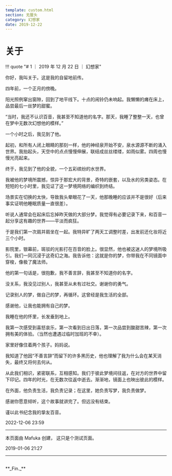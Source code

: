 ```yaml
---
template: custom.html
section: 无厘头
category: 幻想家
date: 2019-12-22
---
```


# 关于

!!! quote "# 1 ｜ 2019 年 12 月 22 日 ｜ 幻想家"

你好，我叫关于。这是我的自留地前传。

四年前，一个正月的傍晚。

阳光照例窜出窗隙，回到了地平线下。十点的闹铃仍未响起。我懒懒的瘫在床上，品尝最后一丝梦的甜蜜。

“当时，我还不认识百音，我甚至不知道他的名字。那天，我睡了整整一天，也曾在梦中无数次幻想他的模样。”

一个小时之后，我见到了他。

起初，和所有人闭上眼睛的那刻一样，他的神经泉开始不安，泉水源源不断的涌入世界。我抬起头，天空中的点点慢慢伸展，联结成丝丝缕缕，如雨似雾。四周也慢慢光亮起来。

终于，我见到了他的全貌，一个五彩缤纷的水世界。

我被他的梦境所震撼，惊异于那宏大的背景，奇特的嵌套，以及水的另类姿态。在短短的七小时里，我见证了这一梦境网络的编织到终结。

场景实在切换的太快，导致我头晕眼花了一天，他那晚睡的应该并不是很好（后来事实证明他睡眠质量一直很差）。

听说人通常会在起床后忘掉昨天做的大部分梦。我觉得有必要记录下来，和百音一起分享这有趣的世界——平淡而疯狂。

于是我们第一次肩并肩坐在一起。我特异旷了两天工调整时差，出发前还化妆将近三个小时。

影院里，银幕前，斑驳的光影打在百音的脸上。很显然，他也被这迷人的梦境所吸引。我们一同沉浸于这奇幻之海。我告诉他：这就是你的梦，你带我在不同镜面中穿梭，像极了魔法师。

他的第一句话是，很抱歉，我不善言辞，我甚至不知道你的名字。

没关系，我没见过别人，我甚至从未有过社交。谢谢你的勇气。

记录别人的梦，做自己的梦，再循环。这曾经是我生活的全部。

感谢他，让我也能拥有自己的梦。

我睡在他的怀里，长发垂到地上。

我第一次感受到喜怒哀乐，第一次看到日出日落，第一次品尝到酸甜苦辣，第一次拥有美的体验。（当然也遭遇过临时加班的不幸）。

家里好像住着两个孩子。妈妈说。

我知道了他因“不善言辞”而留下的许多黑历史，他也理解了我为什么会在某天消失，最终又将何去何从。

从此我们相识，紧密联系，互相感知。我们于彼此梦境间往返，在对方的世界中留下印记。四年的时光，在无数次往返中逝去。渐渐地，镜面上也映出彼此的模样。

在外面，他负责生活，我负责记录；在这里，她负责写梦，我负责做梦。

感谢你愿意倾听，这个故事就讲完了。但远没有结束。

谨以此书纪念我的挚友百音。

2022-12-06 23:59

---

本页面由 Mafuka 创建， 这只是个测试页面。

2019-01-06 21:27

---

<br/>
**_Fin._**
